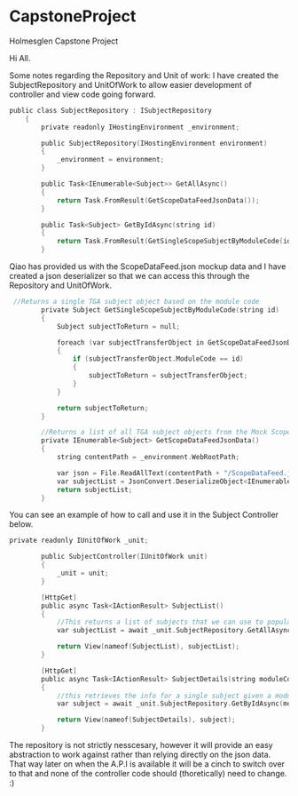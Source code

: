# CapstoneProject
 Holmesglen Capstone Project
 
Hi All.

Some notes regarding the Repository and Unit of work:
I have created the SubjectRepository and UnitOfWork to allow easier development of controller and view code going forward.
```C Sharp
public class SubjectRepository : ISubjectRepository
    {
        private readonly IHostingEnvironment _environment;

        public SubjectRepository(IHostingEnvironment environment)
        {
            _environment = environment;
        }

        public Task<IEnumerable<Subject>> GetAllAsync()
        {
            return Task.FromResult(GetScopeDataFeedJsonData());
        }

        public Task<Subject> GetByIdAsync(string id)
        {
            return Task.FromResult(GetSingleScopeSubjectByModuleCode(id));
        }
```

Qiao has provided us with the ScopeDataFeed.json mockup data and I have created a json deserializer so that we can access this through the Repository and UnitOfWork.

```C Sharp
 //Returns a single TGA subject object based on the module code
        private Subject GetSingleScopeSubjectByModuleCode(string id)
        {
            Subject subjectToReturn = null;

            foreach (var subjectTransferObject in GetScopeDataFeedJsonData())
            {
                if (subjectTransferObject.ModuleCode == id)
                {
                    subjectToReturn = subjectTransferObject;
                }
            }

            return subjectToReturn;
        }

        //Returns a list of all TGA subject objects from the Mock Scope Data Feed
        private IEnumerable<Subject> GetScopeDataFeedJsonData()
        {
            string contentPath = _environment.WebRootPath;

            var json = File.ReadAllText(contentPath + "/ScopeDataFeed.json");
            var subjectList = JsonConvert.DeserializeObject<IEnumerable<Subject>>(json);
            return subjectList;
        }
```

You can see an example of how to call and use it in the Subject Controller below.  

```C Sharp
private readonly IUnitOfWork _unit;

        public SubjectController(IUnitOfWork unit)
        {
            _unit = unit;
        }

        [HttpGet]
        public async Task<IActionResult> SubjectList()
        {
            //This returns a list of subjects that we can use to populate the view
            var subjectList = await _unit.SubjectRepository.GetAllAsync();

            return View(nameof(SubjectList), subjectList);
        }

        [HttpGet]
        public async Task<IActionResult> SubjectDetails(string moduleCode)
        {
            //this retrieves the info for a single subject given a module code
            var subject = await _unit.SubjectRepository.GetByIdAsync(moduleCode);

            return View(nameof(SubjectDetails), subject);
        }
```

The repository is not strictly nesscesary, however it will provide an easy abstraction to work against rather than relying directly on the json data.  That way later on when the A.P.I is available it will be a cinch to switch over to that and none of the controller code should (thoretically) need to change. :)
